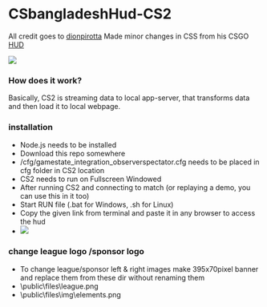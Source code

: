 ﻿# CSbangladeshHud-CS2
All credit goes to [dionpirotta](https://github.com/dionpirotta)
Made minor changes in CSS from his CSGO [HUD](https://github.com/dionpirotta/Custom-CSGO-HUD#examples)

![](https://i.postimg.cc/pLjyWDp4/vlcsnap-2023-10-16-18h40m22s166.png)

### How does it work?
Basically, CS2 is streaming data to local app-server, that transforms data and then load it to local webpage.

### installation
- Node.js needs to be installed
- Download this repo somewhere
- /cfg/gamestate_integration_observerspectator.cfg needs to be placed in cfg folder in CS2 location
- CS2 needs to run on Fullscreen Windowed 
- After running CS2 and connecting to match (or replaying a demo, you can use this in it too)
- Start RUN file (.bat for Windows, .sh for Linux)
- Copy the given link from terminal and paste it in any browser to access the hud
-  ![](https://i.postimg.cc/G2SV64wK/image-2023-10-16-190538812.png)

### change league logo /sponsor logo

- To change league/sponsor left & right images make 395x70pixel banner and replace them from these dir without renaming them
- \public\files\league.png
- \public\files\img\elements.png

